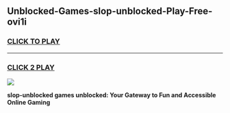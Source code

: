 
## Unblocked-Games-slop-unblocked-Play-Free-ovi1i
<h3>
<a href="https://premium76.site?title=slop-unblocked&ref=21A">CLICK TO PLAY</a></h3>
<hr>

<h3>
<a href="https://premium76.site?title=slop-unblocked&ref=21A">CLICK 2 PLAY</a>
  
</h3>

<a href="https://premium76.site?title=slop-unblocked&ref=21A"><img src="https://clearcache.store/games.png"></a>


**slop-unblocked games unblocked: Your Gateway to Fun and Accessible Online Gaming**
